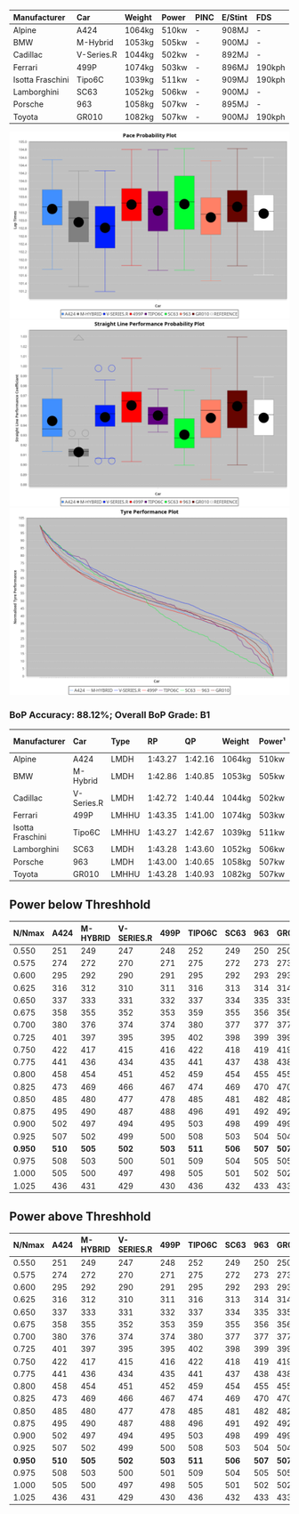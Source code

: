 | Manufacturer     | Car        | Weight | Power | PINC    | E/Stint | FDS     |
|:-|:-|:-|:-|:-|:-|:-|
| Alpine           | A424       | 1064kg | 510kw |    -    | 908MJ   |    -    |
| BMW              | M-Hybrid   | 1053kg | 505kw |    -    | 900MJ   |    -    |
| Cadillac         | V-Series.R | 1044kg | 502kw |    -    | 892MJ   |    -    |
| Ferrari          | 499P       | 1074kg | 503kw |    -    | 896MJ   | 190kph  |
| Isotta Fraschini | Tipo6C     | 1039kg | 511kw |    -    | 909MJ   | 190kph  |
| Lamborghini      | SC63       | 1052kg | 506kw |    -    | 900MJ   |    -    |
| Porsche          | 963        | 1058kg | 507kw |    -    | 895MJ   |    -    |
| Toyota           | GR010      | 1082kg | 507kw |    -    | 900MJ   | 190kph  |

![PACECHART](./IMG/ACOMETHOD.png)
![STRAIGHTLINEPERFORMANCECHART](./IMG/ACOMETHOD_sp.png)
![TYREPERFORMANCECHART](./IMG/ACOMETHOD_tw.png)

### BoP Accuracy: 88.12%; Overall BoP Grade: B1
| Manufacturer     | Car        | Type  | RP      | QP      | Weight | Power¹ | Threshhold | PINC    | Power² | E/Stint | AVG Vmax  | FDS     | RDLC | L/Stint | BOP-Grade | Model Accuracy | Model Points | Match%  |
|:-|:-|:-|:-|:-|:-|:-|:-|:-|:-|:-|:-|:-|:-|:-|:-|:-|:-|:-|
| Alpine           | A424       | LMDH  | 1:43.27 | 1:42.16 | 1064kg | 510kw  | 210.0kph   |    -    | 510kw  |  908MJ  | 293.43kph |    -    | 1.00 | 33      | +C2       | 100.00%        | 642          | 73.13%  |
| BMW              | M-Hybrid   | LMDH  | 1:42.86 | 1:40.85 | 1053kg | 505kw  | 210.0kph   |    -    | 505kw  |  900MJ  | 289.57kph |    -    | 1.01 | 33      | -B2       | 100.00%        | 1714         | 84.71%  |
| Cadillac         | V-Series.R | LMDH  | 1:42.72 | 1:40.44 | 1044kg | 502kw  | 210.0kph   |    -    | 502kw  |  892MJ  | 293.68kph |    -    | 1.02 | 33      | -B2       | 98.95%         | 2271         | 81.93%  |
| Ferrari          | 499P       | LMHHU | 1:43.35 | 1:41.00 | 1074kg | 503kw  | 210.0kph   |    -    | 503kw  |  896MJ  | 295.00kph | 190kph  | 1.02 | 33      | ~A1       | 99.93%         | 2718         | 100.00% |
| Isotta Fraschini | Tipo6C     | LMHHU | 1:43.27 | 1:42.67 | 1039kg | 511kw  | 210.0kph   |    -    | 511kw  |  909MJ  | 295.22kph | 190kph  | 1.07 | 33      | +C2       | 92.36%         | 133          | 70.60%  |
| Lamborghini      | SC63       | LMDH  | 1:43.28 | 1:43.60 | 1052kg | 506kw  | 210.0kph   |    -    | 506kw  |  900MJ  | 291.38kph |    -    | 1.04 | 33      | ~A1       | 96.54%         | 418          | 100.00% |
| Porsche          | 963        | LMDH  | 1:43.00 | 1:40.65 | 1058kg | 507kw  | 210.0kph   |    -    | 507kw  |  895MJ  | 293.89kph |    -    | 1.00 | 33      | -A2       | 99.98%         | 6168         | 94.62%  |
| Toyota           | GR010      | LMHHU | 1:43.28 | 1:40.93 | 1082kg | 507kw  | 210.0kph   |    -    | 507kw  |  900MJ  | 294.90kph | 190kph  | 1.01 | 33      | ~A1       | 98.53%         | 3557         | 100.00% |

## Power below Threshhold
| N/Nmax    | A424    | M-HYBRID | V-SERIES.R | 499P    | TIPO6C  | SC63    | 963     | GR010   |
|:-|:-|:-|:-|:-|:-|:-|:-|:-|
|  0.550    |  251    |  249     |  247       |  248    |  252    |  249    |  250    |  250    |
|  0.575    |  274    |  272     |  270       |  271    |  275    |  272    |  273    |  273    |
|  0.600    |  295    |  292     |  290       |  291    |  295    |  292    |  293    |  293    |
|  0.625    |  316    |  312     |  310       |  311    |  316    |  313    |  314    |  314    |
|  0.650    |  337    |  333     |  331       |  332    |  337    |  334    |  335    |  335    |
|  0.675    |  358    |  355     |  352       |  353    |  359    |  355    |  356    |  356    |
|  0.700    |  380    |  376     |  374       |  374    |  380    |  377    |  377    |  377    |
|  0.725    |  401    |  397     |  395       |  395    |  402    |  398    |  399    |  399    |
|  0.750    |  422    |  417     |  415       |  416    |  422    |  418    |  419    |  419    |
|  0.775    |  441    |  436     |  434       |  435    |  441    |  437    |  438    |  438    |
|  0.800    |  458    |  454     |  451       |  452    |  459    |  454    |  455    |  455    |
|  0.825    |  473    |  469     |  466       |  467    |  474    |  469    |  470    |  470    |
|  0.850    |  485    |  480     |  477       |  478    |  485    |  481    |  482    |  482    |
|  0.875    |  495    |  490     |  487       |  488    |  496    |  491    |  492    |  492    |
|  0.900    |  502    |  497     |  494       |  495    |  503    |  498    |  499    |  499    |
|  0.925    |  507    |  502     |  499       |  500    |  508    |  503    |  504    |  504    |
| **0.950** | **510** | **505**  | **502**    | **503** | **511** | **506** | **507** | **507** |
|  0.975    |  508    |  503     |  500       |  501    |  509    |  504    |  505    |  505    |
|  1.000    |  505    |  500     |  497       |  498    |  505    |  501    |  502    |  502    |
|  1.025    |  436    |  431     |  429       |  430    |  436    |  432    |  433    |  433    |

## Power above Threshhold
| N/Nmax    | A424    | M-HYBRID | V-SERIES.R | 499P    | TIPO6C  | SC63    | 963     | GR010   |
|:-|:-|:-|:-|:-|:-|:-|:-|:-|
|  0.550    |  251    |  249     |  247       |  248    |  252    |  249    |  250    |  250    |
|  0.575    |  274    |  272     |  270       |  271    |  275    |  272    |  273    |  273    |
|  0.600    |  295    |  292     |  290       |  291    |  295    |  292    |  293    |  293    |
|  0.625    |  316    |  312     |  310       |  311    |  316    |  313    |  314    |  314    |
|  0.650    |  337    |  333     |  331       |  332    |  337    |  334    |  335    |  335    |
|  0.675    |  358    |  355     |  352       |  353    |  359    |  355    |  356    |  356    |
|  0.700    |  380    |  376     |  374       |  374    |  380    |  377    |  377    |  377    |
|  0.725    |  401    |  397     |  395       |  395    |  402    |  398    |  399    |  399    |
|  0.750    |  422    |  417     |  415       |  416    |  422    |  418    |  419    |  419    |
|  0.775    |  441    |  436     |  434       |  435    |  441    |  437    |  438    |  438    |
|  0.800    |  458    |  454     |  451       |  452    |  459    |  454    |  455    |  455    |
|  0.825    |  473    |  469     |  466       |  467    |  474    |  469    |  470    |  470    |
|  0.850    |  485    |  480     |  477       |  478    |  485    |  481    |  482    |  482    |
|  0.875    |  495    |  490     |  487       |  488    |  496    |  491    |  492    |  492    |
|  0.900    |  502    |  497     |  494       |  495    |  503    |  498    |  499    |  499    |
|  0.925    |  507    |  502     |  499       |  500    |  508    |  503    |  504    |  504    |
| **0.950** | **510** | **505**  | **502**    | **503** | **511** | **506** | **507** | **507** |
|  0.975    |  508    |  503     |  500       |  501    |  509    |  504    |  505    |  505    |
|  1.000    |  505    |  500     |  497       |  498    |  505    |  501    |  502    |  502    |
|  1.025    |  436    |  431     |  429       |  430    |  436    |  432    |  433    |  433    |

